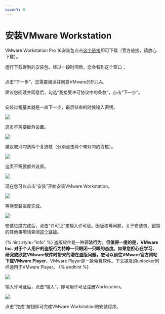 ```yaml
---
coverY: 0
---
```


# 安装VMware Workstation

VMware Workstation Pro 16安装包点击[这个链接](https://download3.vmware.com/software/wkst/file/VMware-workstation-full-16.0.0-16894299.exe)即可下载（官方链接，请放心下载）。

运行下载得到的安装包。经过一段时间后，您会看到这个窗口：

<figure><img src="../.gitbook/assets/vmw install.png" alt=""><figcaption></figcaption></figure>

点击“下一步”，您需要阅读并同意VMware的EULA。

建议您阅读并同意后，勾选“我接受许可协议中的条款”，点击“下一步”。

<figure><img src="../.gitbook/assets/Eula.png" alt=""><figcaption></figcaption></figure>

安装过程基本就是一直下一步，最后结束的时候输入密钥。

![](<../.gitbook/assets/diy install.png>)

这页不需要额外设置。

![](../.gitbook/assets/exp.png)

&#x20;建议取消勾选两个复选框（分别点击两个带对勾的方框）。

![](<../.gitbook/assets/quick (1).png>)

这页不需要额外设置。

![](../.gitbook/assets/preped.png)

现在您可以点击“安装”开始安装VMware Workstation。

![](../.gitbook/assets/install.png)

等待安装进度完成。

![](../.gitbook/assets/lisence.png)

安装进度完成后，点击“许可证”来输入许可证。因版权等问题，关于安装包、密钥的其他事项请查阅[这个链接](https://www.ssymon.com/archives/vmware-download-key)。

{% hint style="info" %}
盗版软件是一种**非法行为。**但值得一提的是，VMware Inc. 对于个人用户的盗版行为持睁一只眼闭一只眼的态度。如果您担心在学习、研究或欣赏VMware软件时带来的潜在盗版问题，您可以前往VMware官方网站下载**VMware Player**。VMware Player是一款免费软件。下文提及的unlocker同样适用于VMware Player。
{% endhint %}

![](<../.gitbook/assets/input lis.png>)

输入许可证后，点击“输入”，即可用许可证注册Workstation。

![](../.gitbook/assets/success.png)

点击“完成”按钮即可完成VMware Workstation的安装程序。



